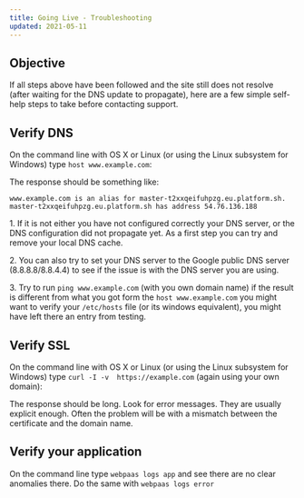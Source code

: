 ```yaml
---
title: Going Live - Troubleshooting
updated: 2021-05-11
---
```




## Objective  

If all steps above have been followed and the site still does not resolve (after waiting for the DNS update to propagate), here are a few simple self-help steps to take before contacting support.


## Verify DNS

On the command line with OS X or Linux (or using the Linux subsystem for Windows) type `host www.example.com`:

The response should be something like:

```text
www.example.com is an alias for master-t2xxqeifuhpzg.eu.platform.sh.
master-t2xxqeifuhpzg.eu.platform.sh has address 54.76.136.188
```

1\. If it is not either you have not configured correctly your DNS server, or the DNS configuration did not propagate yet. As a first step you can try and remove your local DNS cache.

2\. You can also try to set your DNS server to the Google public DNS server (8.8.8.8/8.8.4.4) to see if the issue is with the DNS server you are using.

3\. Try to run `ping www.example.com` (with you own domain name) if the result is different from what you got form the `host www.example.com` you might want to verify your `/etc/hosts` file (or its windows equivalent), you might have left there an entry from testing.


## Verify SSL

On the command line with OS X or Linux (or using the Linux subsystem for Windows) type `curl -I -v  https://example.com` (again using your own domain):

The response should be long. Look for error messages. They are usually explicit enough. Often the problem will be with a mismatch between the certificate and the domain name.

## Verify your application

On the command line type `webpaas logs app` and see there are no clear anomalies there. Do the same with `webpaas logs error`



